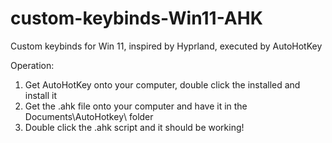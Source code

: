 # custom-keybinds-Win11-AHK
Custom keybinds for Win 11, inspired by Hyprland, executed by AutoHotKey

Operation:
1. Get AutoHotKey onto your computer, double click the installed and install it
2. Get the .ahk file onto your computer and have it in the Documents\AutoHotkey\ folder
3. Double click the .ahk script and it should be working!
